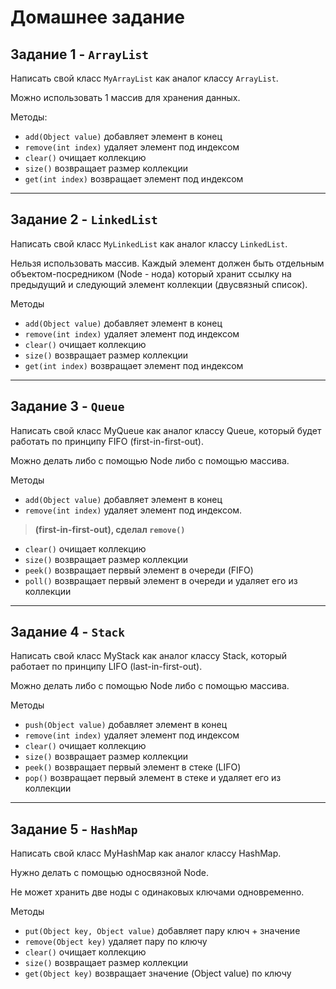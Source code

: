 # Домашнее задание

## Задание 1 - `ArrayList`

Написать свой класс `MyArrayList` как аналог классу `ArrayList`.

Можно использовать 1 массив для хранения данных.

Методы:

- `add(Object value)` добавляет элемент в конец
- `remove(int index)` удаляет элемент под индексом
- `clear()` очищает коллекцию
- `size()` возвращает размер коллекции
- `get(int index)` возвращает элемент под индексом

---

## Задание 2 - `LinkedList`

Написать свой класс `MyLinkedList` как аналог классу `LinkedList`.

Нельзя использовать массив. Каждый элемент должен быть отдельным объектом-посредником (Node - нода) который хранит ссылку на предыдущий и следующий элемент коллекции (двусвязный список).

Методы

- `add(Object value)` добавляет элемент в конец
- `remove(int index)` удаляет элемент под индексом
- `clear()` очищает коллекцию
- `size()` возвращает размер коллекции
- `get(int index)` возвращает элемент под индексом

---

## Задание 3 - `Queue`

Написать свой класс MyQueue как аналог классу Queue, который будет работать по принципу FIFO (first-in-first-out).

Можно делать либо с помощью Node либо с помощью массива.

Методы

- `add(Object value)` добавляет элемент в конец
- `remove(int index)` удаляет элемент под индексом. 
> **(first-in-first-out), сделал `remove()`**
- `clear()` очищает коллекцию
- `size()` возвращает размер коллекции
- `peek()` возвращает первый элемент в очереди (FIFO)
- `poll()` возвращает первый элемент в очереди и удаляет его из коллекции

---

## Задание 4 - `Stack`

Написать свой класс MyStack как аналог классу Stack, который работает по принципу LIFO (last-in-first-out).

Можно делать либо с помощью Node либо с помощью массива.

Методы

- `push(Object value)` добавляет элемент в конец
- `remove(int index)` удаляет элемент под индексом
- `clear()` очищает коллекцию
- `size()` возвращает размер коллекции
- `peek()` возвращает первый элемент в стеке (LIFO)
- `pop()` возвращает первый элемент в стеке и удаляет его из коллекции

---

## Задание 5 - `HashMap`

Написать свой класс MyHashMap как аналог классу HashMap.

Нужно делать с помощью односвязной Node.

Не может хранить две ноды с одинаковых ключами одновременно.

Методы

- `put(Object key, Object value)` добавляет пару ключ + значение
- `remove(Object key)` удаляет пару по ключу
- `clear()` очищает коллекцию
- `size()` возвращает размер коллекции
- `get(Object key)` возвращает значение (Object value) по ключу